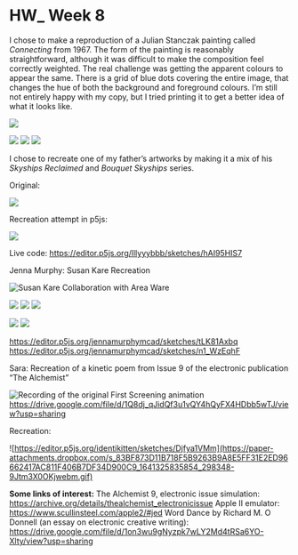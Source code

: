 # HW_ Week 8

I chose to make a reproduction of a Julian Stanczak painting called *Connecting* from 1967. The form of the painting is reasonably straightforward, although it was difficult to make the composition feel correctly weighted. The real challenge was getting the apparent colours to appear the same. There is a grid of blue dots covering the entire image, that changes the hue of both the background and foreground colours. I’m still not entirely happy with my copy, but I tried printing it to get a better idea of what it looks like.  

![](https://paper-attachments.dropbox.com/s_A9E7C2A1A676F3BC736AD40340EE3B37C787DBB6B1BE444C360B346FE1BCCB11_1641311072437_1967_Connecting_57x57_.jpg)

![](https://paper-attachments.dropbox.com/s_A9E7C2A1A676F3BC736AD40340EE3B37C787DBB6B1BE444C360B346FE1BCCB11_1641311065794_canvas.png)
![](https://paper-attachments.dropbox.com/s_A9E7C2A1A676F3BC736AD40340EE3B37C787DBB6B1BE444C360B346FE1BCCB11_1641311058592_20220104_094120.jpg)
![](https://paper-attachments.dropbox.com/s_A9E7C2A1A676F3BC736AD40340EE3B37C787DBB6B1BE444C360B346FE1BCCB11_1641311046872_20220104_090342.jpg)


I chose to recreate one of my father’s artworks by making it a mix of his *Skyships Reclaimed* and *Bouquet Skyships* series.

Original:

![](https://payload.cargocollective.com/1/5/184014/9207610/prt_275x219_1421601520_2x.jpg)


Recreation attempt in p5js:

![](https://paper-attachments.dropbox.com/s_6050642AF939677038D50D584CB4C59405FFD53312FD5E14691EBC67A7A7FC52_1641318849762_file.png)


Live code: https://editor.p5js.org/lllyyybbb/sketches/hAI95HIS7


Jenna Murphy: Susan Kare Recreation

![Susan Kare Collaboration with Area Ware](https://lh4.googleusercontent.com/kQEyZ1XBfa0Vh5NnYTaW_hgBTDTOVatNBlVG_aUj_UJ6fEwBmEvu0fSnIy-7THgPaj9gjzuNLC8mYoGrPf2IsjN6t8MCrW6NzoR1KP0lZ72-erW1JfNm3AFOPL2YmE-KQxmbGSa8-Afc)

![](https://paper-attachments.dropbox.com/s_810FE7B08D9DC36B2FA72DFD99396DCDBB65A6351A63C54EE95AC63C7BD347CC_1641320836335_download+20.png)
![](https://paper-attachments.dropbox.com/s_810FE7B08D9DC36B2FA72DFD99396DCDBB65A6351A63C54EE95AC63C7BD347CC_1641320682054_Screen+Shot+2022-01-02+at+3.42.46+PM.png)
![](https://paper-attachments.dropbox.com/s_810FE7B08D9DC36B2FA72DFD99396DCDBB65A6351A63C54EE95AC63C7BD347CC_1641320576941_sketchbook1.png)

![](https://paper-attachments.dropbox.com/s_810FE7B08D9DC36B2FA72DFD99396DCDBB65A6351A63C54EE95AC63C7BD347CC_1641320738397_raindrop1code.png)
![](https://paper-attachments.dropbox.com/s_810FE7B08D9DC36B2FA72DFD99396DCDBB65A6351A63C54EE95AC63C7BD347CC_1641320731273_3tilepattern2.png)


https://editor.p5js.org/jennamurphymcad/sketches/tLK81Axbq
https://editor.p5js.org/jennamurphymcad/sketches/n1_WzEqhF




Sara: Recreation of a kinetic poem from Issue 9 of the electronic publication “The Alchemist”

![Recording of the original First Screening animation](https://paper-attachments.dropbox.com/s_83BF873D11B718F5B9263B9A8E5FF31E2ED96662417AC811F406B7DF34D900C9_1641325740290_image_2022-01-04_134900.png)
https://drive.google.com/file/d/1Q8dj_qJidQf3u1vQY4hQyFX4HDbb5wTJ/view?usp=sharing


Recreation:

![https://editor.p5js.org/identikitten/sketches/Djfya1VMm](https://paper-attachments.dropbox.com/s_83BF873D11B718F5B9263B9A8E5FF31E2ED96662417AC811F406B7DF34D900C9_1641325835854_298348-9Jtm3X0OKjwebm.gif)


**Some links of interest:**
The Alchemist 9, electronic issue simulation: https://archive.org/details/thealchemist_electronicissue
Apple II emulator: https://www.scullinsteel.com/apple2/#jed
Word Dance by Richard M. O Donnell (an essay on electronic creative writing):  https://drive.google.com/file/d/1on3wu9gNyzpk7wLY2Md4tRSa6YO-Xlty/view?usp=sharing
